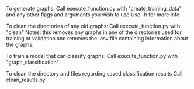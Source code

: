 To generate graphs:
Call execute_function.py with "create_training_data" and any other flags and arguments you wish to use
Use -h for more info

To clean the directories of any old graphs:
Call execute_function.py with "clean"
Notes: this removes any graphs in any of the directories used for training or validation
and removes the .csv file containing information about the graphs.

To train a model that can classify graphs:
Call execute_function.py with "graph_classification"

To clean the directory and files regarding saved classification results
Call clean_resutls.py